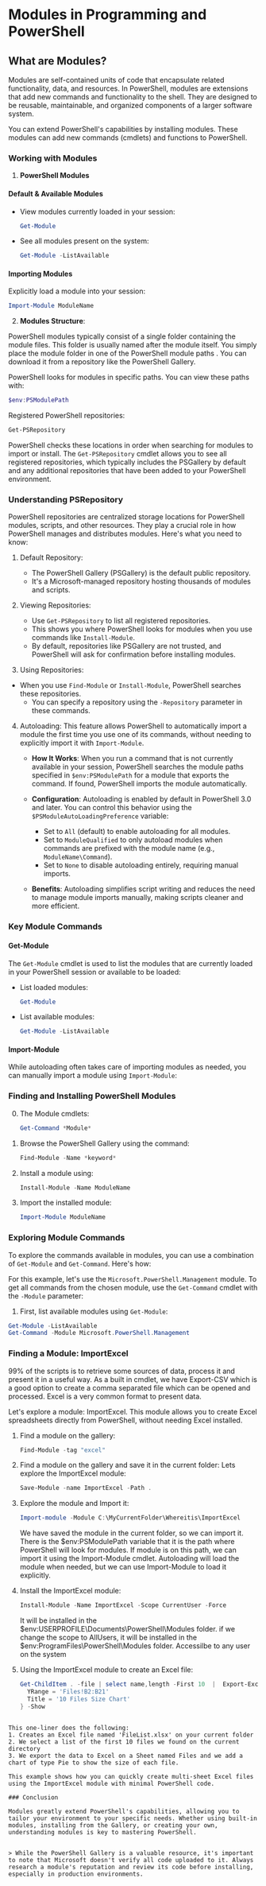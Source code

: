# Modules in Programming and PowerShell

## What are Modules?

Modules are self-contained units of code that encapsulate related functionality, data, and resources. 
In PowerShell, modules are extensions that add new commands and functionality to the shell.
They are designed to be reusable, maintainable, and organized components of a larger software system. 


You can extend PowerShell's capabilities by installing modules. 
These modules can add new commands (cmdlets) and functions to PowerShell.

### Working with Modules


1. **PowerShell Modules**

#### Default & Available Modules
- View modules currently loaded in your session:
  ```powershell
  Get-Module
  ```
- See all modules present on the system:
  ```powershell
  Get-Module -ListAvailable
  ```

#### Importing Modules
Explicitly load a module into your session:
```powershell
Import-Module ModuleName
```

2. **Modules Structure**: 

PowerShell modules typically consist of a single folder containing the module files. This folder is usually named after the module itself. 
You simply place the module folder in one of the PowerShell module paths .
You can download it from a repository like the PowerShell Gallery.

PowerShell looks for modules in specific paths. You can view these paths with:

   ```powershell
   $env:PSModulePath 
   ```

Registered PowerShell repositories:
   ```powershell
   Get-PSRepository
   ```

PowerShell checks these locations in order when searching for modules to import or install. The `Get-PSRepository` cmdlet allows you to see all registered repositories, which typically includes the PSGallery by default and any additional repositories that have been added to your PowerShell environment.

### Understanding PSRepository

PowerShell repositories are centralized storage locations for PowerShell modules, scripts, and other resources. They play a crucial role in how PowerShell manages and distributes modules. Here's what you need to know:

1. Default Repository: 
   - The PowerShell Gallery (PSGallery) is the default public repository.
   - It's a Microsoft-managed repository hosting thousands of modules and scripts.

2. Viewing Repositories:
   - Use `Get-PSRepository` to list all registered repositories.
   - This shows you where PowerShell looks for modules when you use commands like `Install-Module`.
   - By default, repositories like PSGallery are not trusted, and PowerShell will ask for confirmation before installing modules.
   
3. Using Repositories:   
- When you use `Find-Module` or `Install-Module`, PowerShell searches these repositories.
   - You can specify a repository using the `-Repository` parameter in these commands.


4. Autoloading: This feature allows PowerShell to automatically import a module the first time you use one of its commands, without needing to explicitly import it with `Import-Module`. 

   - **How It Works**: When you run a command that is not currently available in your session, PowerShell searches the module paths specified in `$env:PSModulePath` for a module that exports the command. If found, PowerShell imports the module automatically.
   
   - **Configuration**: Autoloading is enabled by default in PowerShell 3.0 and later. You can control this behavior using the `$PSModuleAutoLoadingPreference` variable:
     - Set to `All` (default) to enable autoloading for all modules.
     - Set to `ModuleQualified` to only autoload modules when commands are prefixed with the module name (e.g., `ModuleName\Command`).
     - Set to `None` to disable autoloading entirely, requiring manual imports.

   - **Benefits**: Autoloading simplifies script writing and reduces the need to manage module imports manually, making scripts cleaner and more efficient.

### Key Module Commands

#### Get-Module

The `Get-Module` cmdlet is used to list the modules that are currently loaded in your PowerShell session or available to be loaded:

- List loaded modules:
  ```powershell
  Get-Module
  ```

- List available modules:
  ```powershell
  Get-Module -ListAvailable
  ```

#### Import-Module

While autoloading often takes care of importing modules as needed, you can manually import a module using `Import-Module`:


### Finding and Installing PowerShell Modules

0. The Module cmdlets:
   ```powershell
   Get-Command *Module*
   ```

1. Browse the PowerShell Gallery using the command:
   ```powershell
   Find-Module -Name *keyword*
   ```

2. Install a module using:
   ```powershell
   Install-Module -Name ModuleName
   ```

3. Import the installed module:
   ```powershell
   Import-Module ModuleName
   ```

### Exploring Module Commands

To explore the commands available in modules, you can use a combination of `Get-Module` and `Get-Command`. Here's how:

 For this example, let's use the `Microsoft.PowerShell.Management` module. To get all commands from the chosen module, use the `Get-Command` cmdlet with the `-Module` parameter:

1. First, list available modules using `Get-Module`:

```powershell
Get-Module -ListAvailable 
Get-Command -Module Microsoft.PowerShell.Management
```


### Finding a Module: ImportExcel


99% of the scripts is to retrieve some sources of data, process it and present it in a useful way.
As a built in cmdlet, we have Export-CSV which is a good option to create a comma separated file which can be opened and processed.
Excel is a very common format to present data.

Let's explore a module: ImportExcel. 
This module allows you to create Excel spreadsheets directly from PowerShell, without needing Excel installed.

1. Find a module on the gallery:
   ```powershell
   Find-Module -tag "excel"
   ```

2. Find a module on the gallery and save it in the current folder:
   Lets explore the ImportExcel module:
   ```powershell
   Save-Module -name ImportExcel -Path .
   ```


3. Explore the module and Import it:
   ```powershell
   Import-module -Module C:\MyCurrentFolder\Whereitis\ImportExcel
   ```
      We have saved the module in the current folder, so we can import it.
      There is the $env:PSModulePath variable that it is the path where PowerShell will look for modules.
      If module is on this path, we can import it using the Import-Module cmdlet.
      Autoloading will load the module when needed, but we can use Import-Module to load it explicitly.

4. Install the ImportExcel module:
   ```powershell
   Install-Module -Name ImportExcel -Scope CurrentUser -Force
   ```
   It will be installed in the $env:USERPROFILE\Documents\PowerShell\Modules folder.
   if we change the scope to AllUsers, it will be installed in the $env:ProgramFiles\PowerShell\Modules folder.
   Accessilbe to any user on the system


5. Using the ImportExcel module to create an Excel file:
       
   ```powershell
   Get-ChildItem . -file | select name,length -First 10  |  Export-Excel -Path .\FileTest.xlsx -WorksheetName "Files" -ChartType Pie -ExcelChartDefinition @{
     YRange = 'Files!B2:B21'  
     Title = '10 Files Size Chart'
   } -Show 
  ```

This one-liner does the following:
1. Creates an Excel file named 'FileList.xlsx' on your current folder
2. We select a list of the first 10 files we found on the current directory 
3. We export the data to Excel on a Sheet named Files and we add a chart of type Pie to show the size of each file.

This example shows how you can quickly create multi-sheet Excel files using the ImportExcel module with minimal PowerShell code.

### Conclusion

Modules greatly extend PowerShell's capabilities, allowing you to tailor your environment to your specific needs. Whether using built-in modules, installing from the Gallery, or creating your own, understanding modules is key to mastering PowerShell.


> While the PowerShell Gallery is a valuable resource, it's important to note that Microsoft doesn't verify all code uploaded to it. Always research a module's reputation and review its code before installing, especially in production environments.

